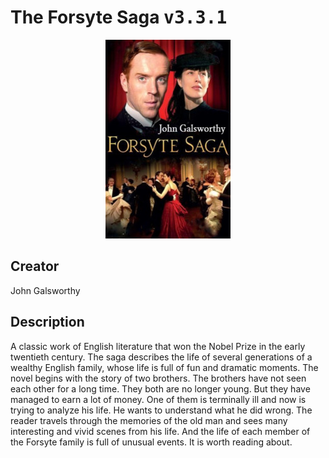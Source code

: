 
# The Forsyte Saga <kbd>v3.3.1</kbd>

<center>
  <img src="./cover-1024.jpg"/>
</center>

## Creator
John Galsworthy

## Description
A classic work of English literature that won the Nobel Prize in the early twentieth century. The saga describes the life of several generations of a wealthy English family, whose life is full of fun and dramatic moments. The novel begins with the story of two brothers. The brothers have not seen each other for a long time. They both are no longer young. But they have managed to earn a lot of money. One of them is terminally ill and now is trying to analyze his life. He wants to understand what he did wrong. The reader travels through the memories of the old man and sees many interesting and vivid scenes from his life. And the life of each member of the Forsyte family is full of unusual events. It is worth reading about.  
